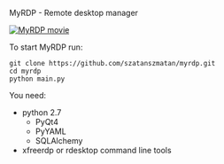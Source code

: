 MyRDP - Remote desktop manager  

[![MyRDP movie](https://docs.google.com/uc?export=download&id=0B6f0xD4xZ3ABZllKSndYZS1aT00)](https://youtu.be/E3prt4I_M08)

To start MyRDP run:

`````
git clone https://github.com/szatanszmatan/myrdp.git   
cd myrdp   
python main.py
`````

You need:
- python 2.7
	+ PyQt4
	+ PyYAML
    + SQLAlchemy
- xfreerdp or rdesktop command line tools 